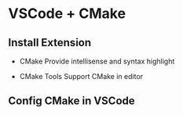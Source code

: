 # VSCode + CMake

## Install Extension

- CMake
  Provide intellisense and syntax highlight

- CMake Tools
  Support CMake in editor

## Config CMake in VSCode
